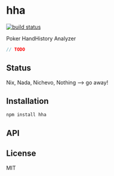 # hha
[![build status](https://secure.travis-ci.org/thlorenz/hha.png)](http://travis-ci.org/thlorenz/hha)

Poker HandHistory Analyzer

```js
// TODO
```

## Status

Nix, Nada, Nichevo, Nothing --> go away!
## Installation

    npm install hha

## API


## License

MIT
